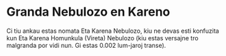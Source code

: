 # Granda Nebulozo en Kareno

Ci tiu ankau estas nomata Eta Karena Nebulozo, kiu ne devas esti konfuzita kun
Eta Karena Homunkula (Vireta) Nebulozo (kiu estas versajne tro malgranda por
vidi nun. Gi estas 0.002 lum-jaroj transe).
